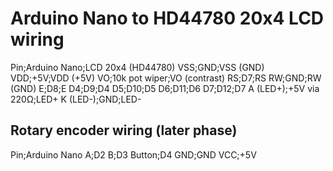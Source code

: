 # Arduino Nano to HD44780 20x4 LCD wiring

Pin;Arduino Nano;LCD 20x4 (HD44780)
VSS;GND;VSS (GND)
VDD;+5V;VDD (+5V)
VO;10k pot wiper;VO (contrast)
RS;D7;RS
RW;GND;RW (GND)
E;D8;E
D4;D9;D4
D5;D10;D5
D6;D11;D6
D7;D12;D7
A (LED+);+5V via 220Ω;LED+
K (LED-);GND;LED-

## Rotary encoder wiring (later phase)
Pin;Arduino Nano
A;D2
B;D3
Button;D4
GND;GND
VCC;+5V